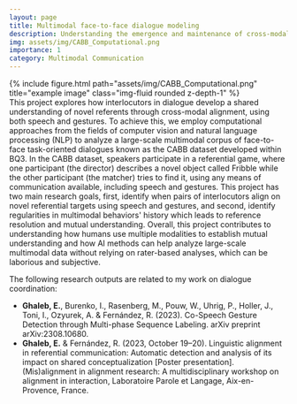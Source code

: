 ```yaml
---
layout: page
title: Multimodal face-to-face dialogue modeling
description: Understanding the emergence and maintenance of cross-modal alignment in dialogu
img: assets/img/CABB_Computational.png
importance: 1
category: Multimodal Communication
---
```

<div class="row">
    <div class="col-sm mt-3 mt-md-0">
        {% include figure.html path="assets/img/CABB_Computational.png" title="example image" class="img-fluid rounded z-depth-1" %}
    </div>
</div>
<div class="caption">
</div>
This project explores how interlocutors in dialogue develop a shared understanding of novel referents through cross-modal alignment, using both speech and gestures. To achieve this, we employ computational approaches from the fields of computer vision and natural language processing (NLP) to analyze a large-scale multimodal corpus of face-to-face task-oriented dialogues known as the CABB dataset developed within BQ3. In the CABB dataset, speakers participate in a referential game, where one participant (the director) describes a novel object called Fribble while the other participant (the matcher) tries to find it, using any means of communication available, including speech and gestures. This project has two main research goals, first, identify when pairs of interlocutors align on novel referential targets using speech and gestures, and second, identify regularities in multimodal behaviors' history which leads to reference resolution and mutual understanding. Overall, this project contributes to understanding how humans use multiple modalities to establish mutual understanding and how AI methods can help analyze large-scale multimodal data without relying on rater-based analyses, which can be laborious and subjective.

The following research outputs are related to my work on dialogue coordination:

* **Ghaleb, E.**, Burenko, I., Rasenberg, M., Pouw, W., Uhrig, P., Holler, J.,  Toni, I., Ozyurek, A. & Fernández, R. (2023). Co-Speech Gesture Detection through Multi-phase Sequence Labeling. arXiv preprint arXiv:2308.10680.
* **Ghaleb, E.** & Fernández, R. (2023, October 19–20). Linguistic alignment in referential communication: Automatic detection and analysis of its impact on shared conceptualization [Poster presentation]. (Mis)alignment in alignment research: A multidisciplinary workshop on alignment in interaction, Laboratoire Parole et Langage, Aix-en-Provence, France.
